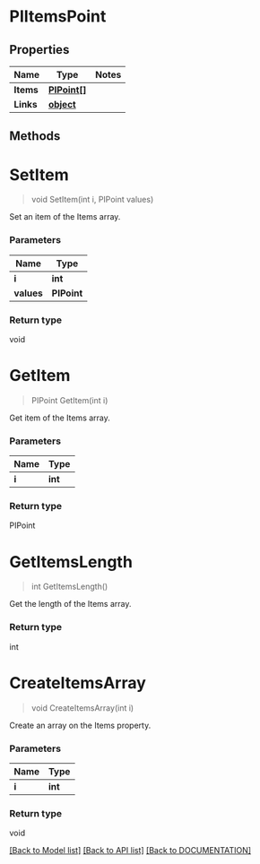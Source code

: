 # PIItemsPoint

## Properties
Name | Type | Notes
------------ | ------------- | -------------
**Items** | **[**PIPoint[]**](../Model/PIPoint.md)**
**Links** | **[**object**](../Model/Object.md)**

## Methods

# **SetItem**
> void SetItem(int i, PIPoint values)

Set an item of the Items array.

### Parameters

Name | Type
------------- | -------------
 **i** | **int**
 **values** | **PIPoint**

### Return type

void


# **GetItem**
> PIPoint GetItem(int i)

Get item of the Items array.

### Parameters

Name | Type
------------- | -------------
 **i** | **int**

### Return type

PIPoint


# **GetItemsLength**
> int GetItemsLength()

Get the length of the Items array.


### Return type

int


# **CreateItemsArray**
> void CreateItemsArray(int i)

Create an array on the Items property.

### Parameters

Name | Type
------------- | -------------
 **i** | **int**

### Return type

void

[[Back to Model list]](../../DOCUMENTATION.md#documentation-for-models) [[Back to API list]](../../DOCUMENTATION.md#documentation-for-api-endpoints) [[Back to DOCUMENTATION]](../../DOCUMENTATION.md)
